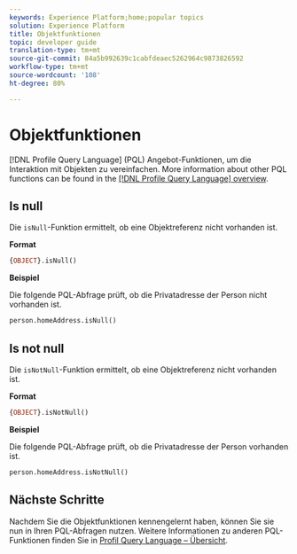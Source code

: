 ```yaml
---
keywords: Experience Platform;home;popular topics
solution: Experience Platform
title: Objektfunktionen
topic: developer guide
translation-type: tm+mt
source-git-commit: 84a5b992639c1cabfdeaec5262964c9873826592
workflow-type: tm+mt
source-wordcount: '108'
ht-degree: 80%

---
```



# Objektfunktionen

[!DNL Profile Query Language] (PQL) Angebot-Funktionen, um die Interaktion mit Objekten zu vereinfachen. More information about other PQL functions can be found in the [[!DNL Profile Query Language] overview](./overview.md).

## Is null

Die `isNull`-Funktion ermittelt, ob eine Objektreferenz nicht vorhanden ist.

**Format**

```sql
{OBJECT}.isNull()
```

**Beispiel**

Die folgende PQL-Abfrage prüft, ob die Privatadresse der Person nicht vorhanden ist.

```sql
person.homeAddress.isNull()
```

## Is not null

Die `isNotNull`-Funktion ermittelt, ob eine Objektreferenz nicht vorhanden ist.

**Format**

```sql
{OBJECT}.isNotNull()
```

**Beispiel**

Die folgende PQL-Abfrage prüft, ob die Privatadresse der Person vorhanden ist.

```sql
person.homeAddress.isNotNull()
```

## Nächste Schritte

Nachdem Sie die Objektfunktionen kennengelernt haben, können Sie sie nun in Ihren PQL-Abfragen nutzen. Weitere Informationen zu anderen PQL-Funktionen finden Sie in [Profil Query Language – Übersicht](./overview.md).